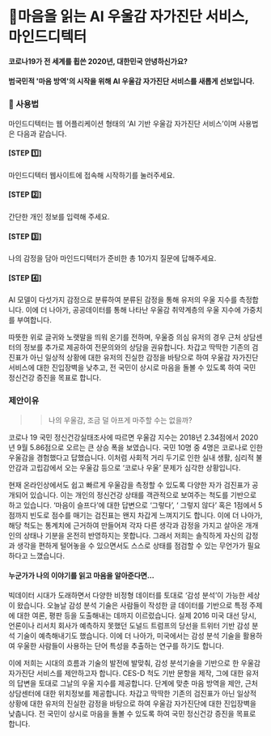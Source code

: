 # :dart:마음을 읽는 AI 우울감 자가진단 서비스, 마인드디텍터


#### 코로나19가 전 세계를 휩쓴 2020년, 대한민국 안녕하신가요? 
#### 범국민적 '마음 방역'의 시작을 위해 AI 우울감 자가진단 서비스를 새롭게 선보입니다.


### :book: 사용법
마인드디텍터는 웹 어플리케이션 형태의 ‘AI 기반 우울감 자가진단 서비스’이며 사용법은 다음과 같습니다.

#### [STEP :one:]
마인드디텍터 웹사이트에 접속해 시작하기를 눌러주세요.
#### [STEP :two:]
간단한 개인 정보를 입력해 주세요.
#### [STEP :three:]
나의 감정을 담아 마인드디텍터가 준비한 총 10가지 질문에 답해주세요.
#### [STEP :four:]
AI 모델이 다섯가지 감정으로 분류하여 분류된 감정을 통해 유저의 우울 지수를 측정합니다.
이에 더 나아가, 공공데이터를 통해 나타난 우울감 취약계층의 우울 지수에 가중치를 부여합니다.

따뜻한 위로 글귀와 노랫말을 띄워 온기를 전하며, 우울증 의심 유저의 경우 근처 상담센터의 정보를 추가로 제공하여 전문의와의 상담을 권유합니다. 차갑고 딱딱한 기존의 검진표가 아닌 일상적 상황에 대한 유저의 진실한 감정을 바탕으로 하여 우울감 자가진단 서비스에 대한 진입장벽을 낮추고, 전 국민이 상시로 마음을 돌볼 수 있도록 하여 국민 정신건강 증진을 목표로 합니다.

### 제안이유
>> 나의 우울감, 조금 덜 아프게 마주할 수는 없을까?

코로나 19 국민 정신건강실태조사에 따르면 우울감 지수는 2018년 2.34점에서 2020년 9월 5.86점으로 오르는 큰 상승 폭을 보였습니다. 국민 10명 중 4명은 코로나로 인한 우울감을 경험했다고 답했습니다. 이처럼 사회적 거리 두기로 인한 실내 생활, 심리적 불안감과 고립감에서 오는 우울감 등으로 ‘코로나 우울’ 문제가 심각한 상황입니다.

현재 온라인상에서도 쉽고 빠르게 우울감을 측정할 수 있도록 다양한 자가 검진표가 공개되어 있습니다. 이는 개인의 정신건강 상태를 객관적으로 보여주는 척도를 기반으로 하고 있습니다. ‘마음이 슬프다’에 대한 답변으로 ‘그렇다’, ‘ 그렇지 않다’ 혹은 1점에서 5점까지 빈도로 점수를 매기는 검진표는 왠지 차갑게 느껴지기도 합니다. 이에 더 나아가, 해당 척도는 통계치에 근거하여 만들어져 각자 다른 생각과 감정을 가지고 살아온 개개인의 상태나 기분을 온전히 반영하지는 못합니다. 그래서 저희는 솔직하게 자신의 감정과 생각을 편하게 털어놓을 수 있으면서도 스스로 상태를 점검할 수 있는 무언가가 필요하다고 느꼈습니다.

#### 누군가가 나의 이야기를 읽고 마음을 알아준다면...
빅데이터 시대가 도래하면서 다양한 비정형 데이터를 토대로 ‘감성 분석’이 가능한 세상이 왔습니다. 오늘날 감성 분석 기술은 사람들이 작성한 글 데이터를 기반으로 특정 주제에 대한 여론, 평판 등을 도출해내는 데까지 이르렀습니다. 실제 2016 미국 대선 당시, 언론이나 리서치 회사가 예측하지 못했던 도널드 트럼프의 당선을 트위터 기반 감성 분석 기술이 예측해내기도 했습니다. 이에 더 나아가, 미국에서는 감성 분석 기술을 활용하여 우울한 사람들이 사용하는 단어 특성을 추출하는 연구를 하기도 합니다.

이에 저희는 시대의 흐름과 기술의 발전에 발맞춰, 감성 분석기술을 기반으로 한 우울감 자가진단 서비스를 제안하고자 합니다. CES-D 척도 기반 문항을 제작, 그에 대한 유저의 답변을 토대로 그날의 우울 지수를 제공합니다. 단계에 맞춘 마음 방역을 제안, 근처 상담센터에 대한 위치정보를 제공합니다. 차갑고 딱딱한 기존의 검진표가 아닌 일상적 상황에 대한 유저의 진실한 감정을 바탕으로 하여 우울감 자가진단에 대한 진입장벽을 낮춥니다. 전 국민이 상시로 마음을 돌볼 수 있도록 하여 국민 정신건강 증진을 목표로 합니다.
